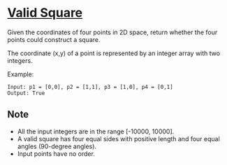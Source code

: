 [Valid Square](https://leetcode.com/problems/valid-square/)
==============

Given the coordinates of four points in 2D space, return
whether the four points could construct a square.

The coordinate (x,y) of a point is represented by an integer array with two integers.

Example:
```
Input: p1 = [0,0], p2 = [1,1], p3 = [1,0], p4 = [0,1]
Output: True
```

Note
----
 - All the input integers are in the range [-10000, 10000].
 - A valid square has four equal sides with positive length and
   four equal angles (90-degree angles).
 - Input points have no order.
